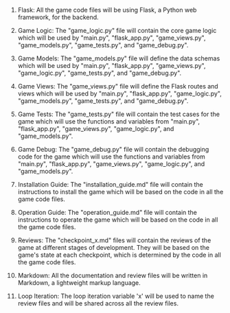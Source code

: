 1. Flask: All the game code files will be using Flask, a Python web framework, for the backend.

2. Game Logic: The "game_logic.py" file will contain the core game logic which will be used by "main.py", "flask_app.py", "game_views.py", "game_models.py", "game_tests.py", and "game_debug.py".

3. Game Models: The "game_models.py" file will define the data schemas which will be used by "main.py", "flask_app.py", "game_views.py", "game_logic.py", "game_tests.py", and "game_debug.py".

4. Game Views: The "game_views.py" file will define the Flask routes and views which will be used by "main.py", "flask_app.py", "game_logic.py", "game_models.py", "game_tests.py", and "game_debug.py".

5. Game Tests: The "game_tests.py" file will contain the test cases for the game which will use the functions and variables from "main.py", "flask_app.py", "game_views.py", "game_logic.py", and "game_models.py".

6. Game Debug: The "game_debug.py" file will contain the debugging code for the game which will use the functions and variables from "main.py", "flask_app.py", "game_views.py", "game_logic.py", and "game_models.py".

7. Installation Guide: The "installation_guide.md" file will contain the instructions to install the game which will be based on the code in all the game code files.

8. Operation Guide: The "operation_guide.md" file will contain the instructions to operate the game which will be based on the code in all the game code files.

9. Reviews: The "checkpoint_x.md" files will contain the reviews of the game at different stages of development. They will be based on the game's state at each checkpoint, which is determined by the code in all the game code files.

10. Markdown: All the documentation and review files will be written in Markdown, a lightweight markup language.

11. Loop Iteration: The loop iteration variable 'x' will be used to name the review files and will be shared across all the review files.